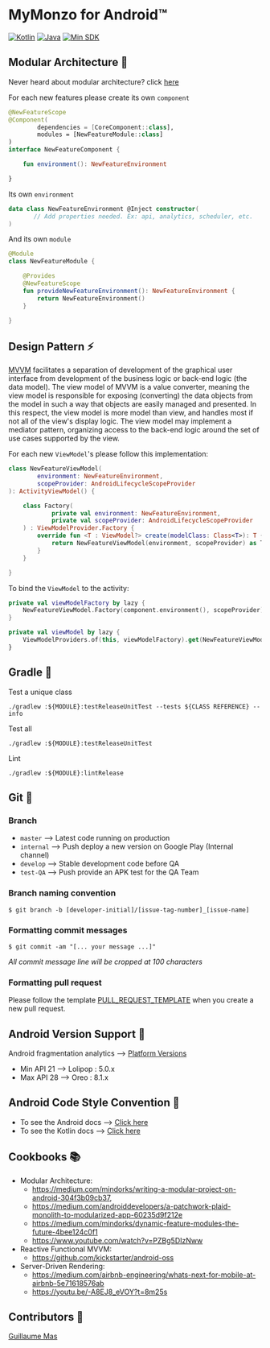# MyMonzo for Android™

[![Kotlin](https://img.shields.io/badge/kotlin-1.3.31-519EF8.svg)](https://kotlinlang.org/) [![Java](https://img.shields.io/badge/java-1.8-5C819D.svg)](https://developer.android.com/guide/index.html)
[![Min SDK](https://img.shields.io/badge/min%20SDK-21-lightgrey.svg)](http://developer.android.com/about/dashboards/index.html#Platform)

## Modular Architecture :wrench:

Never heard about modular architecture? click [here](https://www.youtube.com/watch?v=PZBg5DIzNww)

For each new features please create its own `component`

```kotlin
@NewFeatureScope
@Component(
        dependencies = [CoreComponent::class],
        modules = [NewFeatureModule::class]
)
interface NewFeatureComponent {

    fun environment(): NewFeatureEnvironment

}
```

Its own `environment`

```kotlin
data class NewFeatureEnvironment @Inject constructor(
       // Add properties needed. Ex: api, analytics, scheduler, etc.
)
```

And its own `module`
```kotlin
@Module
class NewFeatureModule {

    @Provides
    @NewFeatureScope
    fun provideNewFeatureEnvironment(): NewFeatureEnvironment {
        return NewFeatureEnvironment()
    }

}
```

## Design Pattern :zap:

[MVVM](https://en.wikipedia.org/wiki/Model%E2%80%93view%E2%80%93viewmodel) facilitates a separation of development of the graphical user interface from development of the business logic or back-end logic (the data model). The view model of MVVM is a value converter, meaning the view model is responsible for exposing (converting) the data objects from the model in such a way that objects are easily managed and presented. In this respect, the view model is more model than view, and handles most if not all of the view's display logic. The view model may implement a mediator pattern, organizing access to the back-end logic around the set of use cases supported by the view.

For each new `ViewModel`'s please follow this implementation:

```kotlin
class NewFeatureViewModel(
        environment: NewFeatureEnvironment,
        scopeProvider: AndroidLifecycleScopeProvider
): ActivityViewModel() {

    class Factory(
            private val environment: NewFeatureEnvironment,
            private val scopeProvider: AndroidLifecycleScopeProvider
    ) : ViewModelProvider.Factory {
        override fun <T : ViewModel?> create(modelClass: Class<T>): T {
            return NewFeatureViewModel(environment, scopeProvider) as T
        }
    }

}
```

To bind the `ViewModel` to the activity:

```kotlin
private val viewModelFactory by lazy {
    NewFeatureViewModel.Factory(component.environment(), scopeProvider)
}

private val viewModel by lazy {
    ViewModelProviders.of(this, viewModelFactory).get(NewFeatureViewModel::class.java)
}
```

## Gradle :elephant:

Test a unique class
```
./gradlew :${MODULE}:testReleaseUnitTest --tests ${CLASS REFERENCE} --info
```

Test all
```
./gradlew :${MODULE}:testReleaseUnitTest
```

Lint
```
./gradlew :${MODULE}:lintRelease
```

## Git :floppy_disk:
### Branch

* `master` --> Latest code running on production
* `internal` --> Push deploy a new version on Google Play (Internal channel)
* `develop` --> Stable development code before QA
* `test-QA` --> Push provide an APK test for the QA Team

### Branch naming convention

```
$ git branch -b [developer-initial]/[issue-tag-number]_[issue-name]
```

### Formatting commit messages
```
$ git commit -am "[... your message ...]"
```
*All commit message line will be cropped at 100 characters*

### Formatting pull request

Please follow the template [PULL_REQUEST_TEMPLATE](https://github.com/gm4s/my-monzo/blob/master/.github/PULL_REQUEST_TEMPLATE.md) when you create a new pull request.

## Android Version Support :iphone:
Android fragmentation analytics --> [Platform Versions](http://developer.android.com/about/dashboards/index.html#Platform)

* Min API 21 --> Lolipop : 5.0.x
* Max API 28 --> Oreo : 8.1.x

## Android Code Style Convention :watermelon:
* To see the Android docs --> [Click here](https://source.android.com/source/code-style)
* To see the Kotlin docs --> [Click here](https://kotlinlang.org/docs/reference/coding-conventions.html)

## Cookbooks :books:

* Modular Architecture:
  - https://medium.com/mindorks/writing-a-modular-project-on-android-304f3b09cb37,
  - https://medium.com/androiddevelopers/a-patchwork-plaid-monolith-to-modularized-app-60235d9f212e
  - https://medium.com/mindorks/dynamic-feature-modules-the-future-4bee124c0f1
  - https://www.youtube.com/watch?v=PZBg5DIzNww
* Reactive Functional MVVM:  
  - https://github.com/kickstarter/android-oss
* Server-Driven Rendering:
  - https://medium.com/airbnb-engineering/whats-next-for-mobile-at-airbnb-5e71618576ab
  - https://youtu.be/-A8EJ8_eVOY?t=8m25s

## Contributors :cookie:
[Guillaume Mas](https://github.com/NodensN)
